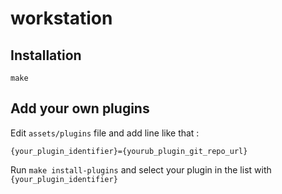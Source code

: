 # workstation

## Installation

```
make
```

## Add your own plugins

Edit `assets/plugins` file and add line like that :
```
{your_plugin_identifier}={yourub_plugin_git_repo_url}
```
Run `make install-plugins` and select your plugin in the list with `{your_plugin_identifier}`
